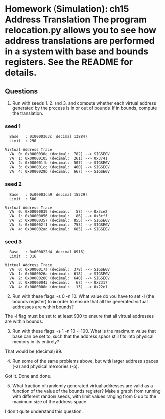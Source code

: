 # Homework (Simulation): ch15 Address Translation The program relocation.py allows you to see how address translations are performed in a system with base and bounds registers. See the README for details.

## Questions

1.  Run with seeds 1, 2, and 3, and compute whether each virtual address generated by the process is in or out of bounds. If in bounds, compute the translation.

### seed 1

```
  Base   : 0x0000363c (decimal 13884)
  Limit  : 290

Virtual Address Trace
  VA  0: 0x0000030e (decimal:  782) --> SIGSEGV
  VA  1: 0x00000105 (decimal:  261) --> 0x3741
  VA  2: 0x000001fb (decimal:  507) --> SIGSEGV
  VA  3: 0x000001cc (decimal:  460) --> SIGSEGV
  VA  4: 0x0000029b (decimal:  667) --> SIGSEGV
```

### seed 2

```
  Base   : 0x00003ca9 (decimal 15529)
  Limit  : 500

Virtual Address Trace
  VA  0: 0x00000039 (decimal:   57) --> 0x3ce2
  VA  1: 0x00000056 (decimal:   86) --> 0x3cff
  VA  2: 0x00000357 (decimal:  855) --> SIGSEGV
  VA  3: 0x000002f1 (decimal:  753) --> SIGSEGV
  VA  4: 0x000002ad (decimal:  685) --> SIGSEGV
```

### seed 3

```
  Base   : 0x000022d4 (decimal 8916)
  Limit  : 316

Virtual Address Trace
  VA  0: 0x0000017a (decimal:  378) --> SIGSEGV
  VA  1: 0x0000026a (decimal:  618) --> SIGSEGV
  VA  2: 0x00000280 (decimal:  640) --> SIGSEGV
  VA  3: 0x00000043 (decimal:   67) --> 0x2317
  VA  4: 0x0000000d (decimal:   13) --> 0x22e1
```

2.  Run with these flags: -s 0 -n 10. What value do you have to set -l (the bounds register) to in order to ensure that all the generated virtual addresses are within bounds?

The -l flag must be set to at least 930 to ensure that all virtual addresses are within bounds.

3.  Run with these flags: -s 1 -n 10 -l 100. What is the maximum value that base can be set to, such that the address space still fits into physical memory in its entirety?

That would be (decimal) 99.

4.  Run some of the same problems above, but with larger address spaces (-a) and physical memories (-p).

Got it. Done and done.

5.  What fraction of randomly generated virtual addresses are valid as a function of the value of the bounds register? Make a graph from running with different random seeds, with limit values ranging from 0 up to the maximum size of the address space.

I don't quite understand this question.
